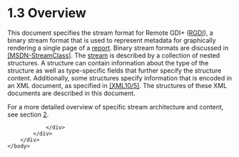 <html dir="LTR" xmlns:mshelp="http://msdn.microsoft.com/mshelp" xmlns:ddue="http://ddue.schemas.microsoft.com/authoring/2003/5" xmlns:xlink="http://www.w3.org/1999/xlink" xmlns:tool="http://www.microsoft.com/tooltip">
    <head>
        <meta http-equiv="Content-Type" content="text/html; CHARSET=utf-8"></meta>
        <meta name="save" content="history"></meta>
        <title>1.3 Overview</title>
        <xml>
            <mshelp:toctitle title="1.3 Overview"></mshelp:toctitle>
            <mshelp:rltitle title="[MS-RGDI]: Overview"></mshelp:rltitle>
            <mshelp:keyword index="A" term="24c171cb-08a4-4cd1-888e-92296329117b"></mshelp:keyword>
            <mshelp:attr name="DCSext.ContentType" value="open specification"></mshelp:attr>
            <mshelp:attr name="AssetID" value="24c171cb-08a4-4cd1-888e-92296329117b"></mshelp:attr>
            <mshelp:attr name="TopicType" value="kbRef"></mshelp:attr>
            <mshelp:attr name="DCSext.Title" value="[MS-RGDI]: Overview" />
        </xml>
    </head>
    <body>
        <div id="header">
            <h1 class="heading">1.3 Overview</h1>
        </div>
        <div id="mainSection">
            <div id="mainBody">
                <div id="allHistory" class="saveHistory"></div>
                <div id="sectionSection0" class="section" name="collapseableSection">
                    

<p>This document specifies the stream format for Remote GDI+ (<a href="557e6223-9107-4be3-9f7c-b83beb5d16fc.html#gt_3b4b2dcd-d68b-47da-9487-52e52fc60057">RGDI</a>), a binary stream
format that is used to represent metadata for graphically rendering a single
page of a <a href="557e6223-9107-4be3-9f7c-b83beb5d16fc.html#gt_556439b8-0249-44d1-894c-6c7dbd8f0a00">report</a>. Binary
stream formats are discussed in <a href="https://go.microsoft.com/fwlink/?LinkId=150479">[MSDN-StreamClass]</a>.
The <a href="557e6223-9107-4be3-9f7c-b83beb5d16fc.html#gt_f3529cd8-50da-4f36-aa0b-66af455edbb6">stream</a> is described
by a collection of nested structures. A structure can contain information about
the type of the structure as well as type-specific fields that further specify
the structure content. Additionally, some structures specify information that
is encoded in an XML document, as specified in <a href="https://go.microsoft.com/fwlink/?LinkId=221669">[XML10/5]</a>. The
structures of these XML documents are described in this document.</p>

<p>For a more detailed overview of specific stream architecture
and content, see section <a href="94074a9a-494f-4ca3-b3d6-88c69980f028.html">2</a>.</p>


                </div>
            </div>
        </div>
    </body>
</html>